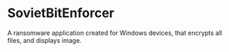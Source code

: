 # SovietBitEnforcer
A ransomware application created for Windows devices, that encrypts all files, and displays image.
